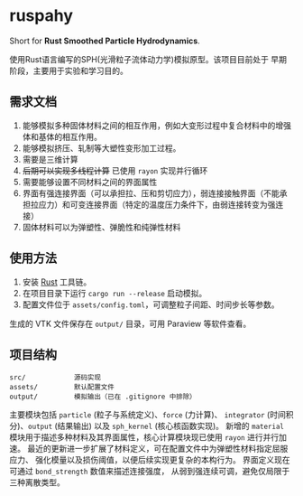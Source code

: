 # ruspahy

Short for **Rust Smoothed Particle Hydrodynamics**.

使用Rust语言编写的SPH(光滑粒子流体动力学)模拟原型。该项目目前处于
早期阶段，主要用于实验和学习目的。


## 需求文档

1. 能够模拟多种固体材料之间的相互作用，例如大变形过程中复合材料中的增强体和基体的相互作用。
2. 能够模拟挤压、轧制等大塑性变形加工过程。
3. 需要是三维计算
4. ~~后期可以实现多线程计算~~ 已使用 `rayon` 实现并行循环
5. 需要能够设置不同材料之间的界面属性
6. 界面有强连接界面（可以承担拉、压和剪切应力），弱连接接触界面（不能承担拉应力）和可变连接界面（特定的温度压力条件下，由弱连接转变为强连接）
7. 固体材料可以为弹塑性、弹脆性和纯弹性材料

## 使用方法

1. 安装 [Rust](https://www.rust-lang.org/) 工具链。
2. 在项目目录下运行 `cargo run --release` 启动模拟。
3. 配置文件位于 `assets/config.toml`，可调整粒子间距、时间步长等参数。

生成的 VTK 文件保存在 `output/` 目录，可用 Paraview 等软件查看。

## 项目结构

```
src/            源码实现
assets/         默认配置文件
output/         模拟输出（已在 .gitignore 中排除）
```

主要模块包括 `particle` (粒子与系统定义)、`force` (力计算)、
`integrator` (时间积分)、`output` (结果输出) 以及 `sph_kernel`
 (核心核函数实现)。
新增的 `material` 模块用于描述多种材料及其界面属性，核心计算模块现已使用
`rayon` 进行并行加速。
最近的更新进一步扩展了材料定义，可在配置文件中为弹塑性材料指定屈服应力、
强化模量以及损伤阈值，以便后续实现更复杂的本构行为。
界面定义现在可通过 `bond_strength` 数值来描述连接强度，
从弱到强连续可调，避免仅局限于三种离散类型。
